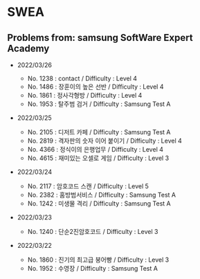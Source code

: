 # SWEA

## Problems from: samsung SoftWare Expert Academy
- 2022/03/26
  - No. 1238 : contact / Difficulty : Level 4
  - No. 1486 : 장훈이의 높은 선반 / Difficulty : Level 4
  - No. 1861 : 정사각형방 / Difficulty : Level 4
  - No. 1953 : 탈주범 검거 / Difficulty : Samsung Test A

- 2022/03/25
  - No. 2105 : 디저트 카페 / Difficulty : Samsung Test A
  - No. 2819 : 격자판의 숫자 이어 붙이기 / Difficulty : Level 4
  - No. 4366 : 정식이의 은행업무 / Difficulty : Level 4
  - No. 4615 : 재미있는 오셀로 게임 / Difficulty : Level 3

- 2022/03/24
  - No. 2117 : 암호코드 스캔 / Difficulty : Level 5
  - No. 2382 : 홈방범서비스 / Difficulty : Samsung Test A
  - No. 1242 : 미생물 격리 /  Difficulty : Samsung Test A

- 2022/03/23
  - No. 1240 : 단순2진암호코드 / Difficulty : Level 3

- 2022/03/22
  - No. 1860 : 진기의 최고급 붕어빵 / Difficulty : Level 3
  - No. 1952 : 수영장 / Difficulty : Samsung Test A
